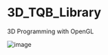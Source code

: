 # 3D_TQB_Library
3D Programming with OpenGL


![image](https://user-images.githubusercontent.com/48611435/120130924-7dfddb80-c1f1-11eb-9cce-a9b14cda1937.png)
